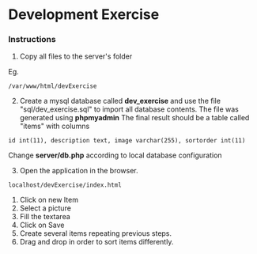 # Development Exercise

### Instructions

1. Copy all files to the server's folder

 Eg.
 ```
 /var/www/html/devExercise
 ```

2. Create a mysql database called **dev_exercise** and use the file "sql/dev_exercise.sql" to import all database contents. The file was generated using **phpmyadmin**
 The final result should be a table called "items" with columns

 ```
 id int(11), description text, image varchar(255), sortorder int(11)
 ```
 Change **server/db.php** according to local database configuration

3. Open the application in the browser.
 ```
 localhost/devExercise/index.html
 ```

 1. Click on new Item
 2. Select a picture
 3. Fill the textarea
 4. Click on Save
 5. Create several items repeating previous steps.
 6. Drag and drop in order to sort items differently.